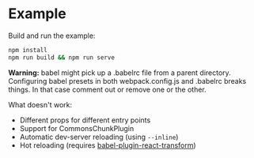 # Example

Build and run the example:

```bash
npm install
npm run build && npm run serve
```

**Warning:** babel might pick up a .babelrc file from a parent directory.
Configuring babel presets in both webpack.config.js and .babelrc breaks things.
In that case comment out or remove one or the other.

What doesn't work:

* Different props for different entry points
* Support for CommonsChunkPlugin
* Automatic dev-server reloading (using `--inline`)
* Hot reloading (requires [babel-plugin-react-transform](https://github.com/gaearon/babel-plugin-react-transform))
